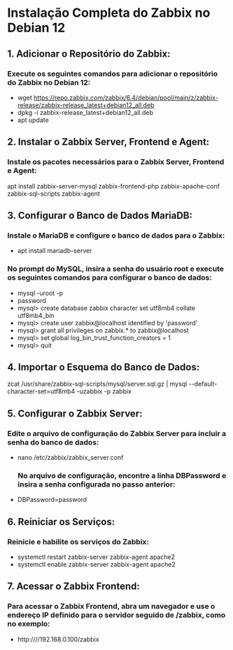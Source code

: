 # Instalação Completa do Zabbix no Debian 12

## 1.	Adicionar o Repositório do Zabbix:
### Execute os seguintes comandos para adicionar o repositório do Zabbix no Debian 12:
- wget https://repo.zabbix.com/zabbix/6.4/debian/pool/main/z/zabbix-release/zabbix-release_latest+debian12_all.deb
- dpkg -i zabbix-release_latest+debian12_all.deb
- apt update

## 2.	 Instalar o Zabbix Server, Frontend e Agent:
### Instale os pacotes necessários para o Zabbix Server, Frontend e Agent:
apt install zabbix-server-mysql zabbix-frontend-php zabbix-apache-conf zabbix-sql-scripts zabbix-agent

## 3. Configurar o Banco de Dados MariaDB:
### Instale o MariaDB e configure o banco de dados para o Zabbix:
- apt install mariadb-server
  
### No prompt do MySQL, insira a senha do usuário root e execute os seguintes comandos para configurar o banco de dados:
- mysql -uroot -p
- password
- mysql> create database zabbix character set utf8mb4 collate utf8mb4_bin
- mysql> create user zabbix@localhost identified by 'password'
- mysql> grant all privileges on zabbix.* to zabbix@localhost
- mysql> set global log_bin_trust_function_creators = 1
- mysql> quit

## 4.	 Importar o Esquema do Banco de Dados:
zcat /usr/share/zabbix-sql-scripts/mysql/server.sql.gz | mysql --default-character-set=utf8mb4 -uzabbix -p zabbix

## 5.	Configurar o Zabbix Server:
  ### Edite o arquivo de configuração do Zabbix Server para incluir a senha do banco de dados:
- nano /etc/zabbix/zabbix_server.conf
  
  ### No arquivo de configuração, encontre a linha DBPassword e insira a senha configurada no passo anterior:
- DBPassword=password
  
## 6.	Reiniciar os Serviços:
  ### Reinicie e habilite os serviços do Zabbix:
- systemctl restart zabbix-server zabbix-agent apache2
- systemctl enable zabbix-server zabbix-agent apache2
  
## 7.	Acessar o Zabbix Frontend:
  ### Para acessar o Zabbix Frontend, abra um navegador e use o endereço IP definido para o servidor seguido de /zabbix, como no exemplo:
- http:////192.168.0.100/zabbix
